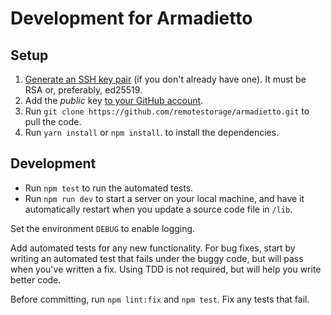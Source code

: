 # Development for Armadietto

## Setup

1. [Generate an SSH key pair](https://docs.github.com/en/authentication/connecting-to-github-with-ssh/generating-a-new-ssh-key-and-adding-it-to-the-ssh-agent) (if you don't already have one). It must be RSA or, preferably, ed25519.
2. Add the *public* key [to your GitHub account](https://docs.github.com/en/authentication/connecting-to-github-with-ssh/adding-a-new-ssh-key-to-your-github-account).
3. Run `git clone https://github.com/remotestorage/armadietto.git` to pull the code.
4. Run `yarn install` or `npm install`. to install the dependencies.

## Development

* Run `npm test` to run the automated tests. 
* Run `npm run dev` to start a server on your local machine, and have it automatically restart when you update a source code file in `/lib`.

Set the environment `DEBUG` to enable logging.

Add automated tests for any new functionality. For bug fixes, start by writing an automated test that fails under the buggy code, but will pass when you've written a fix. Using TDD is not required, but will help you write better code.

Before committing, run `npm lint:fix` and `npm test`. Fix any tests that fail.
